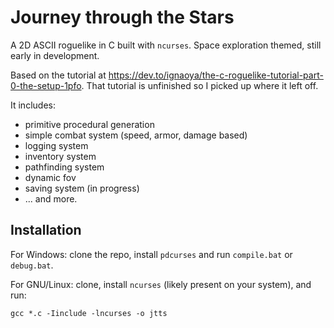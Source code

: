 # Journey through the Stars
A 2D ASCII roguelike in C built with `ncurses`. Space exploration themed, still early in development.

Based on the tutorial at https://dev.to/ignaoya/the-c-roguelike-tutorial-part-0-the-setup-1pfo. That tutorial is unfinished so I picked up where it left off.

It includes:
- primitive procedural generation
- simple combat system (speed, armor, damage based)
- logging system
- inventory system
- pathfinding system
- dynamic fov
- saving system (in progress)
- ... and more.

## Installation
For Windows: clone the repo, install `pdcurses` and run `compile.bat` or `debug.bat`.

For GNU/Linux: clone, install `ncurses` (likely present on your system), and run:

`gcc *.c -Iinclude -lncurses -o jtts`
